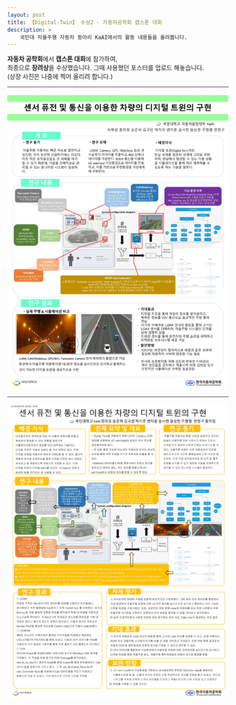 ```yaml
---
layout: post
title: 【Digital-Twin】 수상2 - 자동차공학회 캡스톤 대회
description: > 
    국민대 자율주행 자동차 동아리 KaAI에서의 활동 내용들을 올려봅니다.
---
```


**자동차 공학회**에서 **캡스톤 대회**에 참가하여,  
최종으로 **장려상**을 수상했습니다. 그때 사용했던 포스터를 업로드 해놓습니다.  
(상장 사진은 나중에 찍어 올리려 합니다.)

***
![img](https://github.com/junha1125/Imgaes_For_GitBlog/blob/master/2020-04-16/%EC%8A%AC%EB%9D%BC%EC%9D%B4%EB%93%9C_1.JPG?raw=true)  

***   
![img](https://github.com/junha1125/Imgaes_For_GitBlog/blob/master/2020-04-16/%EC%8A%AC%EB%9D%BC%EC%9D%B4%EB%93%9C_2.JPG?raw=true)  

